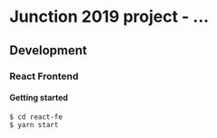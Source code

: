 # Junction 2019 project - ...



## Development
### React Frontend
#### Getting started
```
$ cd react-fe
$ yarn start
```
